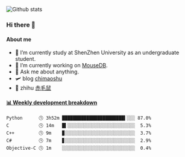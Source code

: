 ![Github stats](https://github-readme-stats.vercel.app/api?username=chimaoshu&show_icons=true&theme=cobalt)

### Hi there 👋

#### About me

- 🏫 I’m currently study at ShenZhen University as an undergraduate student.
- 🔭 I’m currently working on [MouseDB](https://github.com/chimaoshu/MouseDB).
- 💬 Ask me about anything.
- 🛩️ blog  [chimaoshu](https://www.chimaoshu.top)
- 🎯 zhihu  [赤毛鼠](https://www.zhihu.com/people/chi-mao-shu-53/)

<!-- waka-box start -->
#### <a href="https://gist.github.com/e235103f6d3ace58395a9ff863c34467" target="_blank">📊 Weekly development breakdown</a>
```text
Python      🕓 3h52m ███████████████████████▍░░░ 87.0%
C           🕓 14m   █▍░░░░░░░░░░░░░░░░░░░░░░░░░  5.3%
C++         🕓 9m    ▉░░░░░░░░░░░░░░░░░░░░░░░░░░  3.7%
C#          🕓 7m    ▊░░░░░░░░░░░░░░░░░░░░░░░░░░  2.9%
Objective-C 🕓 1m    ░░░░░░░░░░░░░░░░░░░░░░░░░░░  0.4%
```
<!-- Powered by https://github.com/YouEclipse/waka-box-go . -->
<!-- waka-box end -->
